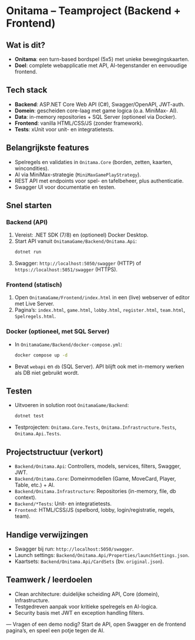 # Onitama – Teamproject (Backend + Frontend)


## Wat is dit?
- **Onitama**: een turn-based bordspel (5x5) met unieke bewegingskaarten.
- **Doel**: complete webapplicatie met API, AI-tegenstander en eenvoudige frontend.

## Tech stack
- **Backend**: ASP.NET Core Web API (C#), Swagger/OpenAPI, JWT-auth.
- **Domein**: gescheiden core-laag met game logica (o.a. MiniMax- AI).
- **Data**: in-memory repositories + SQL Server (optioneel via Docker).
- **Frontend**: vanilla HTML/CSS/JS (zonder framework).
- **Tests**: xUnit voor unit- en integratietests.

## Belangrijkste features
- Spelregels en validaties in `Onitama.Core` (borden, zetten, kaarten, wincondities).
- AI via MiniMax-strategie (`MiniMaxGamePlayStrategy`).
- REST API met endpoints voor spel- en tafelbeheer, plus authenticatie.
- Swagger UI voor documentatie en testen.

## Snel starten
### Backend (API)
1. Vereist: .NET SDK (7/8) en (optioneel) Docker Desktop.
2. Start API vanuit `OnitamaGame/Backend/Onitama.Api`:
   ```bash
   dotnet run
   ```
3. Swagger: `http://localhost:5050/swagger` (HTTP) of `https://localhost:5051/swagger` (HTTPS).

### Frontend (statisch)
1. Open `OnitamaGame/Frontend/index.html` in een (live) webserver of editor met Live Server.
2. Pagina’s: `index.html`, `game.html`, `lobby.html`, `register.html`, `team.html`, `Spelregels.html`.

### Docker (optioneel, met SQL Server)
- In `OnitamaGame/Backend/docker-compose.yml`:
  ```bash
  docker compose up -d
  ```
- Bevat `webapi` en `db` (SQL Server). API blijft ook met in-memory werken als DB niet gebruikt wordt.

## Testen
- Uitvoeren in solution root `OnitamaGame/Backend`:
  ```bash
  dotnet test
  ```
- Testprojecten: `Onitama.Core.Tests`, `Onitama.Infrastructure.Tests`, `Onitama.Api.Tests`.

## Projectstructuur (verkort)
- `Backend/Onitama.Api`: Controllers, models, services, filters, Swagger, JWT.
- `Backend/Onitama.Core`: Domeinmodellen (Game, MoveCard, Player, Table, etc.) + AI.
- `Backend/Onitama.Infrastructure`: Repositories (in-memory, file, db context).
- `Backend/*Tests`: Unit- en integratietests.
- `Frontend`: HTML/CSS/JS (spelbord, lobby, login/registratie, regels, team).

## Handige verwijzingen
- Swagger bij run: `http://localhost:5050/swagger`.
- Launch settings: `Backend/Onitama.Api/Properties/launchSettings.json`.
- Kaartsets: `Backend/Onitama.Api/CardSets` (bv. `original.json`).

## Teamwerk / leerdoelen
- Clean architecture: duidelijke scheiding API, Core (domein), Infrastructure.
- Testgedreven aanpak voor kritieke spelregels en AI-logica.
- Security basis met JWT en exception handling filters.

—
Vragen of een demo nodig? Start de API, open Swagger en de frontend pagina’s, en speel een potje tegen de AI.
